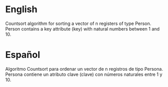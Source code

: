 # English
Countsort algorithm for sorting a vector of n registers of type Person. Person contains a key attribute (key) with natural numbers between 1 and 10.

# Español
Algoritmo Countsort para ordenar un vector de n registros de tipo Persona. Persona contiene un atributo clave (clave) con números naturales entre 1 y 10.